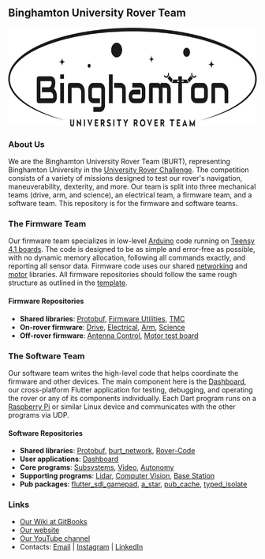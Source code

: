 ## Binghamton University Rover Team
<div align=center>
<picture>
  <source media="(prefers-color-scheme: light)" srcset="https://raw.githubusercontent.com/BinghamtonRover/.github/main/burt-logo_black-text.svg">
  <source media="(prefers-color-scheme: dark)" srcset="https://raw.githubusercontent.com/BinghamtonRover/.github/main/burt-logo_white-text.png">
  <img src="https://raw.githubusercontent.com/BinghamtonRover/.github/main/burt-logo_black-text.svg" height=200px/>
</picture>  
</div>

### About Us
We are the Binghamton University Rover Team (BURT), representing Binghamton University in the [University Rover Challenge](https://urc.marssociety.org). The competition consists of a variety of missions designed to test our rover's navigation, maneuverability, dexterity, and more. Our team is split into three mechanical teams (drive, arm, and science), an electrical team, a firmware team, and a software team. This repository is for the firmware and software teams. 

### The Firmware Team

Our firmware team specializes in low-level [Arduino](https://docs.arduino.cc/learn/) code running on [Teensy 4.1 boards](https://www.pjrc.com/store/teensy41.html). The code is designed to be as simple and error-free as possible, with no dynamic memory allocation, following all commands exactly, and reporting all sensor data. Firmware code uses our shared [networking](https://github.com/BinghamtonRover/Firmware-Utilities) and [motor](https://github.com/BinghamtonRover/TMC-Firmware) libraries. All firmware repositories should follow the same rough structure as outlined in the [template](https://github.com/BinghamtonRover/Firmware-Template).

#### Firmware Repositories

- **Shared libraries**: [Protobuf](https://github.com/BinghamtonRover/Protobuf), [Firmware Utilities](https://github.com/BinghamtonRover/Firmware-Utilities), [TMC](https://github.com/BinghamtonRover/TMC-Firmware)
- **On-rover firmware**: [Drive](https://github.com/BinghamtonRover/Drive-Firmware), [Electrical](https://github.com/BinghamtonRover/Electrical-Firmware), [Arm](https://github.com/BinghamtonRover/Arm-firmware), [Science](https://github.com/BinghamtonRover/Science-firmware)
- **Off-rover firmware**: [Antenna Control](https://github.com/BinghamtonRover/Antenna-Firmware), [Motor test board](https://github.com/BinghamtonRover/Motor-Test-Firmware)

### The Software Team

Our software team writes the high-level code that helps coordinate the firmware and other devices. The main component here is the [Dashboard](https://github.com/BinghamtonRover/Dashboard), our cross-platform Flutter application for testing, debugging, and operating the rover or any of its components individually. Each Dart program runs on a [Raspberry Pi](https://www.raspberrypi.com/) or similar Linux device and communicates with the other programs via UDP.

#### Software Repositories

- **Shared libraries**: [Protobuf](https://github.com/BinghamtonRover/Protobuf), [burt_network](https://github.com/BinghamtonRover/Networking), [Rover-Code](https://github.com/BinghamtonRover/Rover-Code)
- **User applications**: [Dashboard](https://github.com/BinghamtonRover/Dashboard)
- **Core programs**: [Subsystems](https://github.com/BinghamtonRover/Subsystems), [Video](https://github.com/BinghamtonRover/Video), [Autonomy](https://github.com/BinghamtonRover/Autonomy)
- **Supporting programs**: [Lidar](https://github.com/BinghamtonRover/Lidar), [Computer Vision](https://github.com/BinghamtonRover/Computer-Vision), [Base Station](https://github.com/BinghamtonRover/Base-Station)
- **Pub packages**: [flutter_sdl_gamepad](https://pub.dev/packages/flutter_sdl_gamepad), [a_star](https://pub.dev/packages/a_star), [pub_cache](https://pub.dev/packages/pub_cache_server), [typed_isolate](https://pub.dev/packages/typed_isolate)

### Links
- [Our Wiki at GitBooks](https://bing-rover.gitbook.io/docs)
- [Our website](https://www.binghamton.edu/watson/competes/rover-team/index.html)
- [Our YouTube channel](https://www.youtube.com/@binghamtonuniversityroverteam)
- Contacts: [Email](mailto:rover@binghamton.edu) | [Instagram](https://www.instagram.com/bing_roverteam/) | [LinkedIn](https://www.linkedin.com/company/bingmarsrover)
